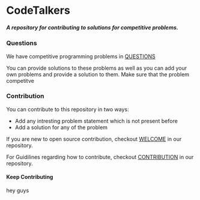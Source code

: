 # CodeTalkers
##### A repository for contributing to solutions for competitive problems.

### Questions
We have competitive programming problems in [QUESTIONS](QUESTIONS.md)

You can provide solutions to these problems as well as you can add your own problems and provide a solution to them.
Make sure that the problem competitve

### Contribution
You can contribute to this repository in two ways:
- Add any intresting problem statement which is not present before
- Add a solution for any of the problem 

If you are new to open source contribution, checkout [WELCOME](WELCOME.md) in our repository.

For Guidilines regarding how to contribute, checkout [CONTRIBUTION](CONTRIBUTION.md) in our repository.

#### Keep Contributing

hey guys
